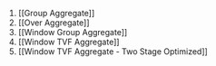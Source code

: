  1. [[Group Aggregate]]
 2. [[Over Aggregate]]
 3. [[Window Group Aggregate]]
 4. [[Window TVF Aggregate]]
 5. [[Window TVF Aggregate - Two Stage Optimized]]